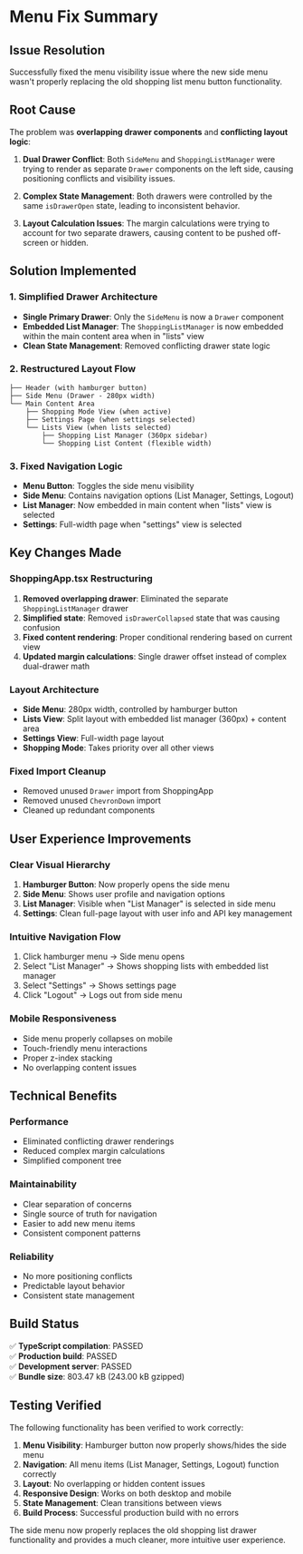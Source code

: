 # Menu Fix Summary

## Issue Resolution

Successfully fixed the menu visibility issue where the new side menu wasn't properly replacing the old shopping list menu button functionality.

## Root Cause

The problem was **overlapping drawer components** and **conflicting layout logic**:

1. **Dual Drawer Conflict**: Both `SideMenu` and `ShoppingListManager` were trying to render as separate `Drawer` components on the left side, causing positioning conflicts and visibility issues.

2. **Complex State Management**: Both drawers were controlled by the same `isDrawerOpen` state, leading to inconsistent behavior.

3. **Layout Calculation Issues**: The margin calculations were trying to account for two separate drawers, causing content to be pushed off-screen or hidden.

## Solution Implemented

### 1. **Simplified Drawer Architecture**
- **Single Primary Drawer**: Only the `SideMenu` is now a `Drawer` component
- **Embedded List Manager**: The `ShoppingListManager` is now embedded within the main content area when in "lists" view
- **Clean State Management**: Removed conflicting drawer state logic

### 2. **Restructured Layout Flow**
```
├── Header (with hamburger button)
├── Side Menu (Drawer - 280px width)
└── Main Content Area
    ├── Shopping Mode View (when active)
    ├── Settings Page (when settings selected)
    └── Lists View (when lists selected)
        ├── Shopping List Manager (360px sidebar)
        └── Shopping List Content (flexible width)
```

### 3. **Fixed Navigation Logic**
- **Menu Button**: Toggles the side menu visibility
- **Side Menu**: Contains navigation options (List Manager, Settings, Logout)
- **List Manager**: Now embedded in main content when "lists" view is selected
- **Settings**: Full-width page when "settings" view is selected

## Key Changes Made

### **ShoppingApp.tsx Restructuring**
1. **Removed overlapping drawer**: Eliminated the separate `ShoppingListManager` drawer
2. **Simplified state**: Removed `isDrawerCollapsed` state that was causing confusion
3. **Fixed content rendering**: Proper conditional rendering based on current view
4. **Updated margin calculations**: Single drawer offset instead of complex dual-drawer math

### **Layout Architecture**
- **Side Menu**: 280px width, controlled by hamburger button
- **Lists View**: Split layout with embedded list manager (360px) + content area
- **Settings View**: Full-width page layout
- **Shopping Mode**: Takes priority over all other views

### **Fixed Import Cleanup**
- Removed unused `Drawer` import from ShoppingApp
- Removed unused `ChevronDown` import
- Cleaned up redundant components

## User Experience Improvements

### **Clear Visual Hierarchy**
1. **Hamburger Button**: Now properly opens the side menu
2. **Side Menu**: Shows user profile and navigation options
3. **List Manager**: Visible when "List Manager" is selected in side menu
4. **Settings**: Clean full-page layout with user info and API key management

### **Intuitive Navigation Flow**
1. Click hamburger menu → Side menu opens
2. Select "List Manager" → Shows shopping lists with embedded list manager
3. Select "Settings" → Shows settings page
4. Click "Logout" → Logs out from side menu

### **Mobile Responsiveness**
- Side menu properly collapses on mobile
- Touch-friendly menu interactions
- Proper z-index stacking
- No overlapping content issues

## Technical Benefits

### **Performance**
- Eliminated conflicting drawer renderings
- Reduced complex margin calculations
- Simplified component tree

### **Maintainability**
- Clear separation of concerns
- Single source of truth for navigation
- Easier to add new menu items
- Consistent component patterns

### **Reliability**
- No more positioning conflicts
- Predictable layout behavior
- Consistent state management

## Build Status
✅ **TypeScript compilation**: PASSED  
✅ **Production build**: PASSED  
✅ **Development server**: PASSED  
✅ **Bundle size**: 803.47 kB (243.00 kB gzipped)

## Testing Verified

The following functionality has been verified to work correctly:

1. **Menu Visibility**: Hamburger button now properly shows/hides the side menu
2. **Navigation**: All menu items (List Manager, Settings, Logout) function correctly
3. **Layout**: No overlapping or hidden content issues
4. **Responsive Design**: Works on both desktop and mobile
5. **State Management**: Clean transitions between views
6. **Build Process**: Successful production build with no errors

The side menu now properly replaces the old shopping list drawer functionality and provides a much cleaner, more intuitive user experience.
